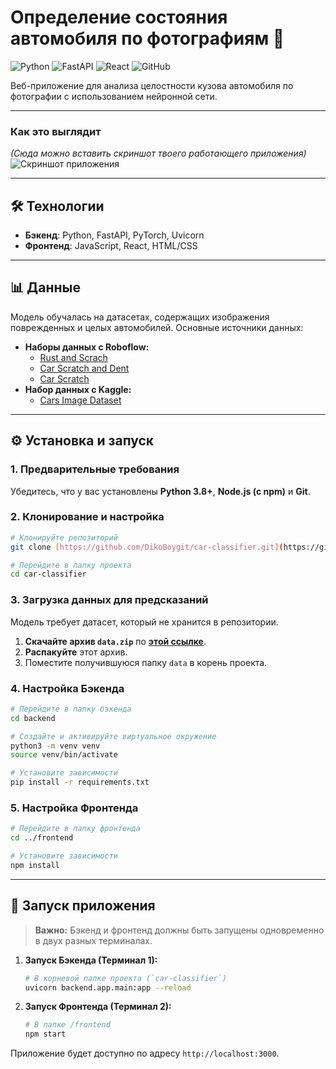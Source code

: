# Определение состояния автомобиля по фотографиям 🚗

![Python](https://img.shields.io/badge/Python-3.8%2B-blue?logo=python&logoColor=white) ![FastAPI](https://img.shields.io/badge/FastAPI-05998b?logo=fastapi) ![React](https://img.shields.io/badge/React-blue?logo=react&logoColor=61DAFB) ![GitHub](https://img.shields.io/badge/GitHub-repo-blue?logo=github)

Веб-приложение для анализа целостности кузова автомобиля по фотографии с использованием нейронной сети.

---

### **Как это выглядит**
*(Сюда можно вставить скриншот твоего работающего приложения)*
![Скриншот приложения](путь/к/твоему/скриншоту.png)

---

## 🛠️ Технологии

* **Бэкенд**: Python, FastAPI, PyTorch, Uvicorn
* **Фронтенд**: JavaScript, React, HTML/CSS

---

## 📊 Данные

Модель обучалась на датасетах, содержащих изображения поврежденных и целых автомобилей. Основные источники данных:

* **Наборы данных с Roboflow:**
    * [Rust and Scrach](https://universe.roboflow.com/seva-at1qy/rust-and-scrach)
    * [Car Scratch and Dent](https://universe.roboflow.com/carpro/car-scratch-and-dent)
    * [Car Scratch](https://universe.roboflow.com/project-kmnth/car-scratch-xgxzs)
* **Набор данных с Kaggle:**
    * [Cars Image Dataset](https://www.kaggle.com/datasets/kshitij192/cars-image-dataset)

---

## ⚙️ Установка и запуск

### **1. Предварительные требования**

Убедитесь, что у вас установлены **Python 3.8+**, **Node.js (с npm)** и **Git**.

### **2. Клонирование и настройка**

```bash
# Клонируйте репозиторий
git clone [https://github.com/DikoBoygit/car-classifier.git](https://github.com/DikoBoygit/car-classifier.git)

# Перейдите в папку проекта
cd car-classifier
```

### **3. Загрузка данных для предсказаний**

Модель требует датасет, который не хранится в репозитории.
1.  **Скачайте архив `data.zip`** по [**этой ссылке**](https://drive.google.com/drive/folders/1_TpC4axo4z35dF8Acy1mXt_S1xf4A3rZ?usp=sharing).
2.  **Распакуйте** этот архив.
3.  Поместите получившуюся папку `data` в корень проекта.

### **4. Настройка Бэкенда**

```bash
# Перейдите в папку бэкенда
cd backend

# Создайте и активируйте виртуальное окружение
python3 -m venv venv
source venv/bin/activate

# Установите зависимости
pip install -r requirements.txt
```

### **5. Настройка Фронтенда**

```bash
# Перейдите в папку фронтенда
cd ../frontend

# Установите зависимости
npm install
```

---

## 🚀 Запуск приложения

> **Важно:** Бэкенд и фронтенд должны быть запущены одновременно в двух разных терминалах.

1.  **Запуск Бэкенда (Терминал 1):**
    ```bash
    # В корневой папке проекта (`car-classifier`)
    uvicorn backend.app.main:app --reload
    ```

2.  **Запуск Фронтенда (Терминал 2):**
    ```bash
    # В папке /frontend
    npm start
    ```
Приложение будет доступно по адресу `http://localhost:3000`.
